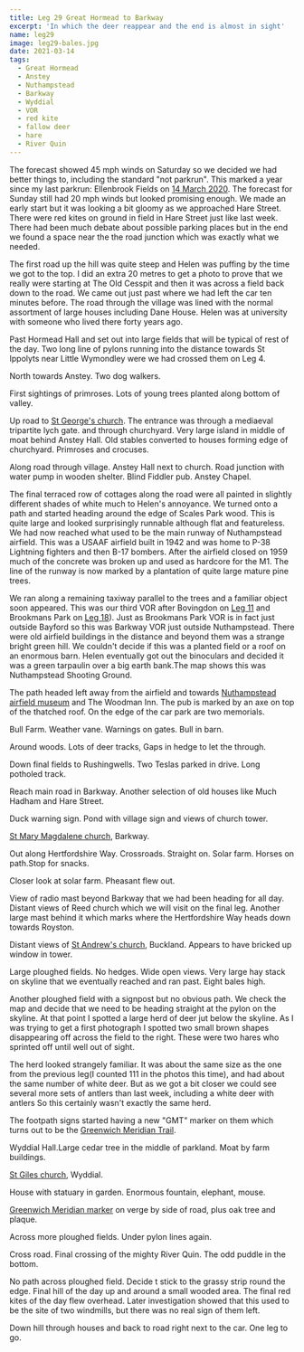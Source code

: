 ```yaml
---
title: Leg 29 Great Hormead to Barkway
excerpt: 'In which the deer reappear and the end is almost in sight'
name: leg29
image: leg29-bales.jpg
date: 2021-03-14
tags:
  - Great Hormead
  - Anstey
  - Nuthampstead
  - Barkway
  - Wyddial
  - VOR
  - red kite
  - fallow deer
  - hare
  - River Quin
---
```


The forecast showed 45 mph winds on Saturday so we decided we had better things to, including the standard "not parkrun". This marked a year since my last parkrun: Ellenbrook Fields on [14 March 2020](https://www.parkrun.org.uk/ellenbrookfields/results/weeklyresults/?runSeqNumber=203). The forecast for Sunday still had 20 mph winds but looked promising enough. We made an early start but it was looking a bit gloomy as we approached Hare Street. There were red kites on ground in field in Hare Street just like last week. There had been much debate about possible parking places but in the end we found a space near the the road junction which was exactly what we needed.

The first road up the hill was quite steep and Helen was puffing by the time we got to the top. I did an extra 20 metres to get a photo to prove that we really were starting at The Old Cesspit and then it was across a field back down to the road. We came out just past where we had left the car ten minutes before. The road through the village was lined with the normal assortment of large houses including Dane House. Helen was at university with someone who lived there forty years ago.

Past Hormead Hall and set out into large fields that will be typical of rest of the day. Two long line of pylons running into the distance towards St Ippolyts near Little Wymondley were we had crossed them on Leg 4.

North towards Anstey. Two dog walkers.

First sightings of primroses. Lots of young trees planted along bottom of valley.

Up road to [St George's church](https://hertfordshirechurches.weebly.com/anstey-church-hertfordshire.html). The entrance was through a mediaeval tripartite lych gate. and through churchyard. Very large island in middle of moat behind Anstey Hall. Old stables converted to houses forming edge of churchyard. Primroses and crocuses.

Along road through village. Anstey Hall next to church. Road junction with water pump in wooden shelter. Blind Fiddler pub. Anstey Chapel.

The final terraced row of cottages along the road were all painted in slightly different shades of white much to Helen's annoyance. We turned onto a path and started heading around the edge of Scales Park wood. This is quite large and looked surprisingly runnable although flat and featureless. We had now reached what used to be the main runway of Nuthampstead airfield. This was a USAAF airfield built in 1942 and was home to P-38 Lightning fighters and then B-17 bombers. After the airfield closed on 1959 much of the concrete was broken up and used as hardcore for the M1. The line of the runway is now marked by a plantation of quite large mature pine trees.

We ran along a remaining taxiway parallel to the trees and a familiar object soon appeared. This was our third VOR after Bovingdon on [Leg 11](https://www.maprunner.co.uk/hertsway/post/leg-11-berkhamsted-common-to-bovingdon/) and Brookmans Park on [Leg 18](https://www.maprunner.co.uk/hertsway/post/leg-18-newgate-street-to-bayford/)). Just as Brookmans Park VOR is in fact just outside Bayford so this was Barkway VOR just outside Nuthampstead. There were old airfield buildings in the distance and beyond them was a strange bright green hill. We couldn't decide if this was a planted field or a roof on an enormous barn. Helen eventually got out the binoculars and decided it was a green tarpaulin over a big earth bank.The map shows this was Nuthampstead Shooting Ground.

The path headed left away from the airfield and towards [Nuthampstead airfield museum](https://www.nuthampsteadairfieldmuseum.com/) and The Woodman Inn. The pub is marked by an axe on top of the thatched roof. On the edge of the car park are two memorials.

Bull Farm. Weather vane. Warnings on gates. Bull in barn.

Around woods. Lots of deer tracks, Gaps in hedge to let the through.

Down final fields to Rushingwells. Two Teslas parked in drive. Long potholed track.

Reach main road in Barkway. Another selection of old houses like Much Hadham and Hare Street.

Duck warning sign. Pond with village sign and views of church tower.

[St Mary Magdalene church](https://hertfordshirechurches.weebly.com/barkway-church-hertfordshire.html), Barkway.

Out along Hertfordshire Way. Crossroads. Straight on. Solar farm. Horses on path.Stop for snacks.

Closer look at solar farm. Pheasant flew out.

View of radio mast beyond Barkway that we had been heading for all day.
Distant views of Reed church which we will visit on the final leg. Another large mast behind it which marks where the Hertfordshire Way heads down towards Royston.

Distant views of [St Andrew's church](https://hertfordshirechurches.wordpress.com/2013/01/18/st-andrew-buckland/), Buckland. Appears to have bricked up window in tower.

Large ploughed fields. No hedges. Wide open views. Very large hay stack on skyline that we eventually reached and ran past. Eight bales high.

Another ploughed field with a signpost but no obvious path. We check the map and decide that we need to be heading straight at the pylon on the skyline. At that point I spotted a large herd of deer jut below the skyline. As I was trying to get a first photograph I spotted two small brown shapes disappearing off across the field to the right. These were two hares who sprinted off until well out of sight.

The herd looked strangely familiar. It was about the same size as the one from the previous leg(I counted 111 in the photos this time), and had about the same number of white deer. But as we got a bit closer we could see several more sets of antlers than last week, including a white deer with antlers So this certainly wasn't exactly the same herd.

The footpath signs started having a new "GMT" marker on them which turns out to be the [Greenwich Meridian Trail](https://www.greenwichmeridiantrail.co.uk/).

Wyddial Hall.Large cedar tree in the middle of parkland. Moat by farm buildings.

[St Giles church](https://hertfordshirechurches.weebly.com/wyddial-church-hertfordshire.html), Wyddial.

House with statuary in garden. Enormous fountain, elephant, mouse.

[Greenwich Meridian marker](http://www.thegreenwichmeridian.org/tgm/location.php?i_latitude=51.966902&i_type=%7C%20Telescope%20%7C) on verge by side of road, plus oak tree and plaque.

Across more ploughed fields. Under pylon lines again.

Cross road. Final crossing of the mighty River Quin. The odd puddle in the bottom.

No path across ploughed field. Decide t stick to the grassy strip round the edge. Final hill of the day up and around a small wooded area. The final red kites of the day flew overhead. Later investigation showed that this used to be the site of two windmills, but there was no real sign of them left.

Down hill through houses and back to road right next to the car. One leg to go.
